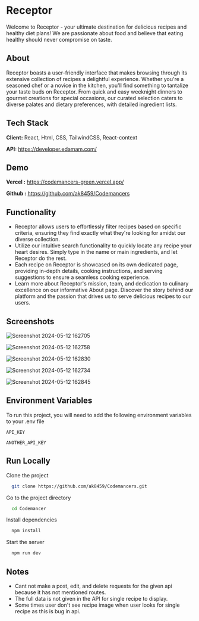 
# Receptor

Welcome to Receptor - your ultimate destination for delicious recipes and healthy diet plans! We are passionate about food and believe that eating healthy should never compromise on taste.

## About
Receptor boasts a user-friendly interface that makes browsing through its extensive collection of recipes a delightful experience. Whether you're a seasoned chef or a novice in the kitchen, you'll find something to tantalize your taste buds on Receptor. From quick and easy weeknight dinners to gourmet creations for special occasions, our curated selection caters to diverse palates and dietary preferences, with detailed ingredient lists.



## Tech Stack

**Client:** React, Html, CSS, TailwindCSS, React-context

**API:**  https://developer.edamam.com/


## Demo
**Vercel :** https://codemancers-green.vercel.app/

**Github :** https://github.com/ak8459/Codemancers


## Functionality

- Receptor allows users to effortlessly filter recipes based on specific criteria, ensuring they find exactly what they're looking for amidst our diverse collection.
- Utilize our intuitive search functionality to quickly locate any recipe your heart desires. Simply type in the name or main ingredients, and let Receptor do the rest.
- Each recipe on Receptor is showcased on its own dedicated page, providing in-depth details, cooking instructions, and serving suggestions to ensure a seamless cooking experience.
- Learn more about Receptor's mission, team, and dedication to culinary excellence on our informative About page. Discover the story behind our platform and the passion that drives us to serve delicious recipes to our users.
## Screenshots

![Screenshot 2024-05-12 162705](https://github.com/ak8459/Codemancers/assets/87300147/f6ac4330-38a3-43c7-9131-92697ac2aea2)

![Screenshot 2024-05-12 162758](https://github.com/ak8459/Codemancers/assets/87300147/875fb01c-b4b0-41d3-8418-fcc9a2ede6d7)

![Screenshot 2024-05-12 162830](https://github.com/ak8459/Codemancers/assets/87300147/74d8a1c8-31b3-49d3-be11-f781ed90fdea)

![Screenshot 2024-05-12 162734](https://github.com/ak8459/Codemancers/assets/87300147/92aca01b-db63-4c16-a068-e518ea2d1b41)

![Screenshot 2024-05-12 162845](https://github.com/ak8459/Codemancers/assets/87300147/5da4cd1b-f7e6-49d9-90d7-4fdf0777afd0)

## Environment Variables
To run this project, you will need to add the following environment variables to your .env file

`API_KEY`

`ANOTHER_API_KEY`


## Run Locally

Clone the project

```bash
  git clone https://github.com/ak8459/Codemancers.git
```

Go to the project directory

```bash
  cd Codemancer
```

Install dependencies

```bash
  npm install
```

Start the server

```bash
  npm run dev
```

## Notes 

- Cant not make a post, edit, and delete requests for the given api because it has not mentioned routes.
- The full data is not given in the API for single recipe to display.
- Some times user don't see recipe image when user looks for single recipe as this is bug in api.


